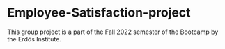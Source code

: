 # Employee-Satisfaction-project
This group project is a part of the Fall 2022 semester of the Bootcamp by the Erdős Institute.
